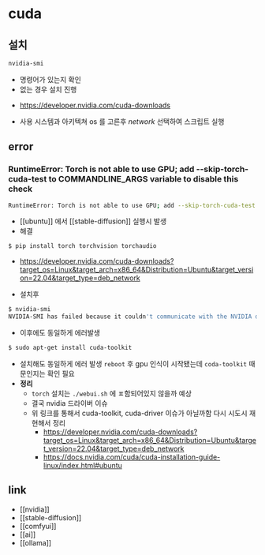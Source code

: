 # cuda

## 설치
```sh 
nvidia-smi
```
- 명령어가 있는지 확인
- 없는 경우 설치 진행
+ https://developer.nvidia.com/cuda-downloads
- 사용 시스템과 아키텍쳐 os 를 고른후 *network* 선택하여 스크립트 실행

## error
### RuntimeError: Torch is not able to use GPU; add --skip-torch-cuda-test to COMMANDLINE_ARGS variable to disable this check
```sh 
RuntimeError: Torch is not able to use GPU; add --skip-torch-cuda-test to COMMANDLINE_ARGS variable to disable this check
```
- [[ubuntu]] 에서 [[stable-diffusion]] 실행시 발생
- 해결
```sh 
$ pip install torch torchvision torchaudio
```
+ https://developer.nvidia.com/cuda-downloads?target_os=Linux&target_arch=x86_64&Distribution=Ubuntu&target_version=22.04&target_type=deb_network
- 설치후
```sh 
$ nvidia-smi
NVIDIA-SMI has failed because it couldn't communicate with the NVIDIA driver. Make sure that the latest NVIDIA driver is installed and running.
```
- 이후에도 동일하게 에러발생
```sh 
$ sudo apt-get install cuda-toolkit
```
- 설치해도 동일하게 에러 발생 `reboot` 후 gpu 인식이 시작됐는데 `coda-toolkit` 때문인지는 확인 필요
- **정리**
  - `torch` 설치는 `./webui.sh` 에 ㅍ함되어있지 않을까 예상
  - 결국 nvidia 드라이버 이슈
  - 위 링크를 통해서 cuda-toolkit, cuda-driver 이슈가 아닐까함 다시 시도시 재현해서 정리
    + https://developer.nvidia.com/cuda-downloads?target_os=Linux&target_arch=x86_64&Distribution=Ubuntu&target_version=22.04&target_type=deb_network
    + https://docs.nvidia.com/cuda/cuda-installation-guide-linux/index.html#ubuntu

## link
- [[nvidia]]
- [[stable-diffusion]]
- [[comfyui]]
- [[ai]]
- [[ollama]]
